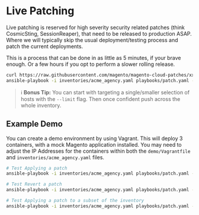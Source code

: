 # Live Patching

Live patching is reserved for high severity security related patches (think CosmicSting, SessionReaper), that need to be released to production ASAP. Where we will typically skip the usual deployment/testing process and patch the current deployments.

This is a process that can be done in as little as 5 minutes, if your brave enough. Or a few hours if you opt to perform a slower rolling release.

```sh
curl https://raw.githubusercontent.com/magento/magento-cloud-patches/xxxx.patch > patches/CVE-2025-54236.patch
ansible-playbook -i inventories/acme_agency.yaml playbooks/patch.yaml -e patch_file=patches/CVE-2025-54236.patch
```

> ℹ **Bonus Tip:** You can start with targeting a single/smaller selection of hosts with the `--limit` flag. Then once confident push across the whole inventory.

## Example Demo

You can create a demo environment by using Vagrant. This will deploy 3 containers, with a mock Magento application installed. 
You may need to adjust the IP Addresses for the containers within both the `demo/Vagrantfile` and `inventories/acme_agency.yaml` files.

```sh
# Test Applying a patch
ansible-playbook -i inventories/acme_agency.yaml playbooks/patch.yaml -e patch_file=patches/CVE-2025-54236.patch

# Test Revert a patch
ansible-playbook -i inventories/acme_agency.yaml playbooks/patch.yaml -e patch_file=patches/CVE-2025-54236.patch -e revert=1

# Test Applying a patch to a subset of the inventory
ansible-playbook -i inventories/acme_agency.yaml playbooks/patch.yaml -e patch_file=patches/CVE-2025-54236.patch --limit "client-01,client-02"
```